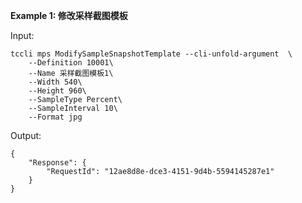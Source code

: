 **Example 1: 修改采样截图模板**



Input: 

```
tccli mps ModifySampleSnapshotTemplate --cli-unfold-argument  \
    --Definition 10001\
    --Name 采样截图模板1\
    --Width 540\
    --Height 960\
    --SampleType Percent\
    --SampleInterval 10\
    --Format jpg
```

Output: 
```
{
    "Response": {
        "RequestId": "12ae8d8e-dce3-4151-9d4b-5594145287e1"
    }
}
```

